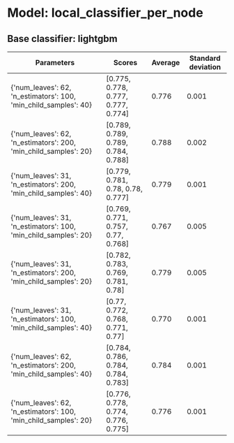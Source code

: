 # Model: local_classifier_per_node
## Base classifier: lightgbm
|Parameters|Scores|Average|Standard deviation|
|----------|------|-------|------------------|
|{'num_leaves': 62, 'n_estimators': 100, 'min_child_samples': 40}|[0.775, 0.778, 0.777, 0.777, 0.774]|0.776|0.001|
|{'num_leaves': 62, 'n_estimators': 200, 'min_child_samples': 20}|[0.789, 0.789, 0.789, 0.784, 0.788]|0.788|0.002|
|{'num_leaves': 31, 'n_estimators': 200, 'min_child_samples': 40}|[0.779, 0.781, 0.78, 0.78, 0.777]|0.779|0.001|
|{'num_leaves': 31, 'n_estimators': 100, 'min_child_samples': 20}|[0.769, 0.771, 0.757, 0.77, 0.768]|0.767|0.005|
|{'num_leaves': 31, 'n_estimators': 200, 'min_child_samples': 20}|[0.782, 0.783, 0.769, 0.781, 0.78]|0.779|0.005|
|{'num_leaves': 31, 'n_estimators': 100, 'min_child_samples': 40}|[0.77, 0.772, 0.768, 0.771, 0.77]|0.770|0.001|
|{'num_leaves': 62, 'n_estimators': 200, 'min_child_samples': 40}|[0.784, 0.786, 0.784, 0.784, 0.783]|0.784|0.001|
|{'num_leaves': 62, 'n_estimators': 100, 'min_child_samples': 20}|[0.776, 0.778, 0.774, 0.776, 0.775]|0.776|0.001|
